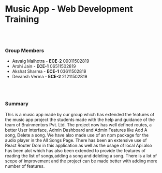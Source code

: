 <h1>Music App - Web Development Training</h1>
<br />
<br />

<h3>Group Members</h3>
<ul>
  <li>Aavaig Malhotra - <b>ECE-2</b> 09011502819</li>
  <li>Arohi Jain - <b>ECE-1</b> 06511502819</li>
  <li>Akshat Sharma - <b>ECE-1</b> 03611502819</li>
  <li>Devansh Verma - <b>ECE-2</b> 21211502819</li>
</ul>
<br /> <br />
<h3>Summary</h3>
<p>This is a music app made by our group which has extended the features of the music app project the students made with the help and guidance of the team of Brainmentors Pvt. Ltd. The project now has well defined routes, a better User Interface, Admin Dashboard and Admin Features like Add A song, Delete a song. We have also made use of an npm package for the audio player in the All Songs Page. There has been an extensive use of React Router Dom in this application as well as the usage of local Api also has been alot which has also been extended to provide the features of reading the list of songs,adding a song and deleting a song. There is a lot of scope of improvement and the project can be made better with adding more number of features.
